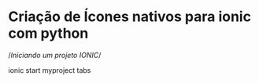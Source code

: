 # Criação de Ícones nativos para ionic com python

/*Iniciando um projeto IONIC*/

ionic start myproject tabs 
